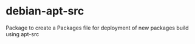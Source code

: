 # debian-apt-src
Package to create a Packages file for deployment of new packages build using apt-src
